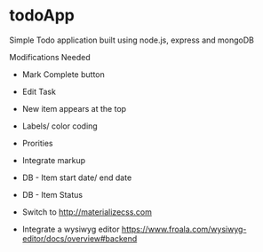 # todoApp
Simple Todo application built using node.js, express and mongoDB

Modifications Needed
- Mark Complete button
- Edit Task
- New item appears at the top
- Labels/ color coding
- Prorities
- Integrate markup
- DB - Item start date/ end date
- DB - Item Status

- Switch to http://materializecss.com
- Integrate a wysiwyg editor https://www.froala.com/wysiwyg-editor/docs/overview#backend

